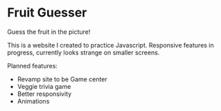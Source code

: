 # Fruit Guesser
Guess the fruit in the picture!

This is a website I created to practice Javascript. 
Responsive features in progress, currently looks strange on smaller screens.

Planned features:
<ul>
  <li>Revamp site to be Game center</li>
  <li>Veggie trivia game</li>
  <li>Better responsivity</li>
  <li>Animations</li>
</ul>

